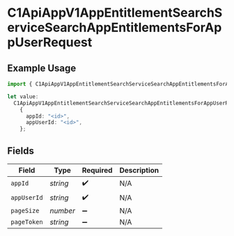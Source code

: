 # C1ApiAppV1AppEntitlementSearchServiceSearchAppEntitlementsForAppUserRequest

## Example Usage

```typescript
import { C1ApiAppV1AppEntitlementSearchServiceSearchAppEntitlementsForAppUserRequest } from "conductorone-sdk-typescript/sdk/models/operations";

let value:
  C1ApiAppV1AppEntitlementSearchServiceSearchAppEntitlementsForAppUserRequest =
    {
      appId: "<id>",
      appUserId: "<id>",
    };
```

## Fields

| Field              | Type               | Required           | Description        |
| ------------------ | ------------------ | ------------------ | ------------------ |
| `appId`            | *string*           | :heavy_check_mark: | N/A                |
| `appUserId`        | *string*           | :heavy_check_mark: | N/A                |
| `pageSize`         | *number*           | :heavy_minus_sign: | N/A                |
| `pageToken`        | *string*           | :heavy_minus_sign: | N/A                |